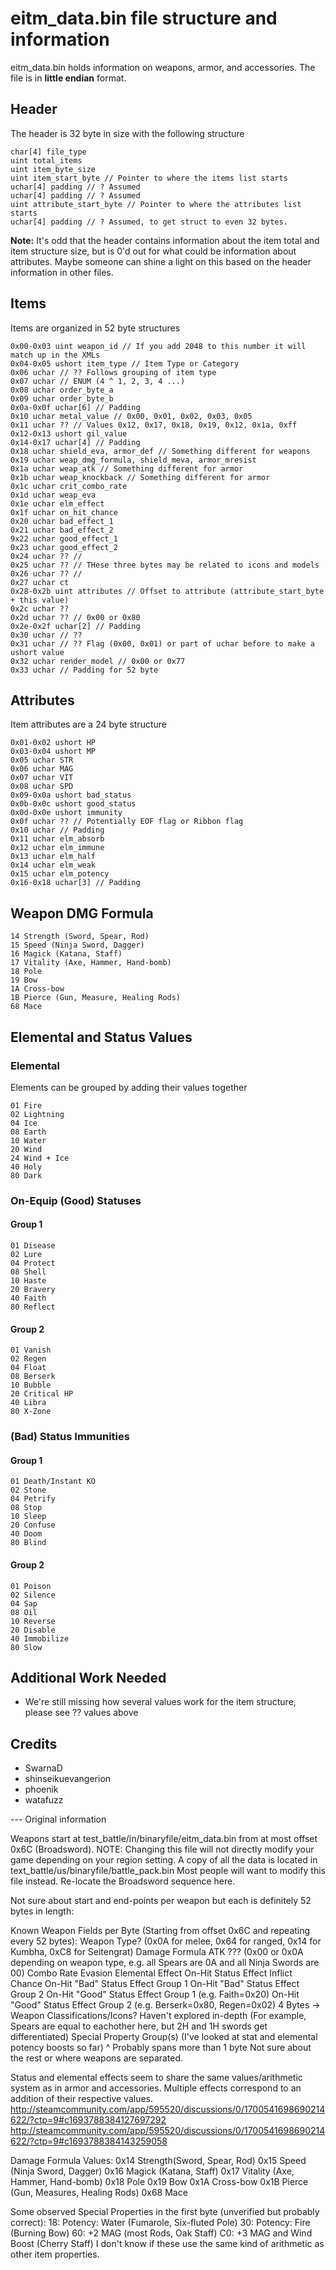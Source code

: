 # eitm_data.bin file structure and information
eitm_data.bin holds information on weapons, armor, and accessories. The file is in __little endian__ format.

## Header
The header is 32 byte in size with the following structure
```
char[4] file_type
uint total_items
uint item_byte_size
uint item_start_byte // Pointer to where the items list starts
uchar[4] padding // ? Assumed
uchar[4] padding // ? Assumed
uint attribute_start_byte // Pointer to where the attributes list starts
uchar[4] padding // ? Assumed, to get struct to even 32 bytes.
```

__Note:__ It's odd that the header contains information about the item total and item structure size, but is 0'd out for what could be information about attributes. Maybe someone can shine a light on this based on the header information in other files.

## Items
Items are organized in 52 byte structures
```
0x00-0x03 uint weapon_id // If you add 2048 to this number it will match up in the XMLs
0x04-0x05 ushort item_type // Item Type or Category
0x06 uchar // ?? Follows grouping of item type
0x07 uchar // ENUM (4 ^ 1, 2, 3, 4 ...)
0x08 uchar order_byte_a
0x09 uchar order_byte_b
0x0a-0x0f uchar[6] // Padding
0x10 uchar metal_value // 0x00, 0x01, 0x02, 0x03, 0x05
0x11 uchar ?? // Values 0x12, 0x17, 0x18, 0x19, 0x12, 0x1a, 0xff
0x12-0x13 ushort gil_value
0x14-0x17 uchar[4] // Padding
0x18 uchar shield_eva, armor_def // Something different for weapons
0x19 uchar weap_dmg_formula, shield_meva, armor_mresist
0x1a uchar weap_atk // Something different for armor
0x1b uchar weap_knockback // Something different for armor
0x1c uchar crit_combo_rate
0x1d uchar weap_eva
0x1e uchar elm_effect
0x1f uchar on_hit_chance
0x20 uchar bad_effect_1
0x21 uchar bad_effect_2
9x22 uchar good_effect_1
0x23 uchar good_effect_2
0x24 uchar ?? // 
0x25 uchar ?? // THese three bytes may be related to icons and models
0x26 uchar ?? //
0x27 uchar ct
0x28-0x2b uint attributes // Offset to attribute (attribute_start_byte + this value)
0x2c uchar ??
0x2d uchar ?? // 0x00 or 0x80
0x2e-0x2f uchar[2] // Padding
0x30 uchar // ??
0x31 uchar // ?? Flag (0x00, 0x01) or part of uchar before to make a ushort value
0x32 uchar render_model // 0x00 or 0x77
0x33 uchar // Padding for 52 byte
```

## Attributes
Item attributes are a 24 byte structure
```
0x01-0x02 ushort HP
0x03-0x04 ushort MP
0x05 uchar STR
0x06 uchar MAG
0x07 uchar VIT
0x08 uchar SPD
0x09-0x0a ushort bad_status
0x0b-0x0c ushort good_status
0x0d-0x0e ushort immunity
0x0f uchar ?? // Potentially EOF flag or Ribbon flag
0x10 uchar // Padding
0x11 uchar elm_absorb
0x12 uchar elm_immune
0x13 uchar elm_half
0x14 uchar elm_weak
0x15 uchar elm_potency
0x16-0x18 uchar[3] // Padding
```

## Weapon DMG Formula
```
14 Strength (Sword, Spear, Rod)
15 Speed (Ninja Sword, Dagger)
16 Magick (Katana, Staff)
17 Vitality (Axe, Hammer, Hand-bomb)
18 Pole
19 Bow
1A Cross-bow
1B Pierce (Gun, Measure, Healing Rods)
68 Mace
```

## Elemental and Status Values
### Elemental
Elements can be grouped by adding their values together
```
01 Fire
02 Lightning
04 Ice
08 Earth
10 Water
20 Wind
24 Wind + Ice
40 Holy
80 Dark
```

### On-Equip (Good) Statuses
#### Group 1
```
01 Disease
02 Lure
04 Protect
08 Shell
10 Haste
20 Bravery
40 Faith
80 Reflect
```
#### Group 2
```
01 Vanish
02 Regen
04 Float
08 Berserk
10 Bubble
20 Critical HP
40 Libra
80 X-Zone
```

### (Bad) Status Immunities
#### Group 1
```
01 Death/Instant KO
02 Stone
04 Petrify
08 Stop
10 Sleep
20 Confuse
40 Doom
80 Blind
```

#### Group 2
```
01 Poison
02 Silence
04 Sap
08 Oil
10 Reverse
20 Disable
40 Immobilize
80 Slow
```

## Additional Work Needed
* We're still missing how several values work for the item structure, please see ?? values above

## Credits
* SwarnaD
* shinseikuevangerion
* phoenik
* watafuzz

--- Original information

Weapons start at test_battle/in/binaryfile/eitm_data.bin from at most offset 0x6C (Broadsword).
NOTE: Changing this file will not directly modify your game depending on your region setting.
A copy of all the data is located in text_battle/us/binaryfile/battle_pack.bin
Most people will want to modify this file instead. Re-locate the Broadsword sequence here.

Not sure about start and end-points per weapon but each is definitely 52 bytes in length:

Known Weapon Fields per Byte (Starting from offset 0x6C and repeating every 52 bytes):
Weapon Type? (0x0A for melee, 0x64 for ranged, 0x14 for Kumbha, 0xC8 for Seitengrat)
Damage Formula
ATK
??? (0x00 or 0x0A depending on weapon type, e.g. all Spears are 0A and all Ninja Swords are 00)
Combo Rate
Evasion
Elemental Effect
On-Hit Status Effect Inflict Chance
On-Hit "Bad" Status Effect Group 1
On-Hit "Bad" Status Effect Group 2
On-Hit "Good" Status Effect Group 1 (e.g. Faith=0x20)
On-Hit "Good" Status Effect Group 2 (e.g. Berserk=0x80, Regen=0x02)
4 Bytes -> Weapon Classifications/Icons? Haven't explored in-depth (For example, Spears are equal to eachother here, but 2H and 1H swords get differentiated)
Special Property Group(s) (I've looked at stat and elemental potency boosts so far)
^ Probably spans more than 1 byte
Not sure about the rest or where weapons are separated.

Status and elemental effects seem to share the same values/arithmetic system as in armor and accessories.
Multiple effects correspond to an addition of their respective values.
http://steamcommunity.com/app/595520/discussions/0/1700541698690214622/?ctp=9#c1693788384127697292
http://steamcommunity.com/app/595520/discussions/0/1700541698690214622/?ctp=9#c1693788384143259058

Damage Formula Values:
0x14 Strength(Sword, Spear, Rod)
0x15 Speed (Ninja Sword, Dagger)
0x16 Magick (Katana, Staff)
0x17 Vitality (Axe, Hammer, Hand-bomb)
0x18 Pole
0x19 Bow
0x1A Cross-bow
0x1B Pierce (Gun, Measures, Healing Rods)
0x68 Mace

Some observed Special Properties in the first byte (unverified but probably correct):
18: Potency: Water (Fumarole, Six-fluted Pole)
30: Potency: Fire (Burning Bow)
60: +2 MAG (most Rods, Oak Staff)
C0: +3 MAG and Wind Boost (Cherry Staff)
I don't know if these use the same kind of arithmetic as other item properties.

